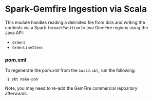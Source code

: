 # Spark-Gemfire Ingestion via Scala

This module handles reading a delimited file from disk and writing the contents via a Spark `foreachPatition` to two GemFire regions using the Java API: 
- `Orders`
- `OrderLineItems`
  

### pom.xml 

To regenerate the pom.xml from the `build.sbt`, run the following:

     $ sbt make-pom

Note, you may need to re-add the GemFire commercial repository afterwards.